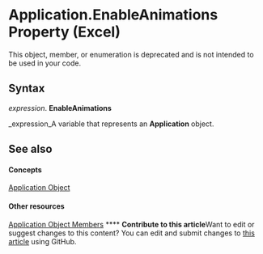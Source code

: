 
# Application.EnableAnimations Property (Excel)

This object, member, or enumeration is deprecated and is not intended to be used in your code.


## Syntax

 _expression_. **EnableAnimations**

 _expression_A variable that represents an  **Application** object.


## See also


#### Concepts


 [Application Object](19b73597-5cf9-4f56-8227-b5211f657f6f.md)
#### Other resources


 [Application Object Members](4cb9ca42-8d07-cc9c-2d80-4eb9a5921e1e.md)
****   **Contribute to this article**Want to edit or suggest changes to this content? You can edit and submit changes to  [this article](https://github.com/jhershey00/VBA_Excel_Test/OpenXMLCon/articles/fb49fb3c-a842-73ab-1819-054f7403c85e.md) using GitHub.


